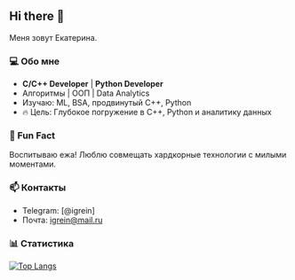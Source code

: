## Hi there 👋

Меня зовут Екатерина.  

### 💻 Обо мне  
- **C/C++ Developer** | **Python Developer**  
- Алгоритмы | ООП | Data Analytics  
- Изучаю: ML, BSA, продвинутый C++, Python
- 🔥 Цель: Глубокое погружение в C++, Python и аналитику данных

### 🦔 Fun Fact  
Воспитываю ежа! Люблю совмещать хардкорные технологии с милыми моментами.

### 📫 Контакты  
- Telegram: [@igrein]  
- Почта: igrein@mail.ru  
### 📊 Статистика  
[![Top Langs](https://github-readme-stats.vercel.app/api/top-langs/?username=igrein&layout=compact&hide=html,css&theme=radical)](https://github.com/igrein) 


